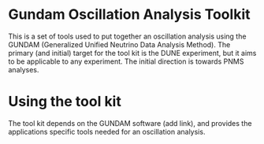 # Gundam Oscillation Analysis Toolkit

This is a set of tools used to put together an oscillation analysis using the GUNDAM (Generalized Unified Neutrino Data Analysis Method).  The primary (and initial) target for the tool kit is the DUNE experiment, but it aims to be applicable to any experiment.  The initial direction is towards PNMS analyses.  

# Using the tool kit

The tool kit depends on the GUNDAM software (add link), and provides the applications specific tools needed for an oscillation analysis.  
